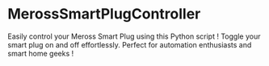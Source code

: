 # MerossSmartPlugController
Easily control your Meross Smart Plug using this Python script ! Toggle your smart plug on and off effortlessly. Perfect for automation enthusiasts and smart home geeks ! 
